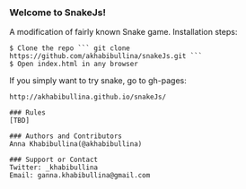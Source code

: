 ### Welcome to SnakeJs!
A modification of fairly known Snake game.
Installation steps:
```
$ Clone the repo ``` git clone https://github.com/akhabibullina/snakeJs.git ```
$ Open index.html in any browser
```

If you simply want to try snake, go to gh-pages:
```
http://akhabibullina.github.io/snakeJs/

### Rules
[TBD]

### Authors and Contributors
Anna Khabibullina(@akhabibullina)

### Support or Contact
Twitter: _khabibullina
Email: ganna.khabibullina@gmail.com
